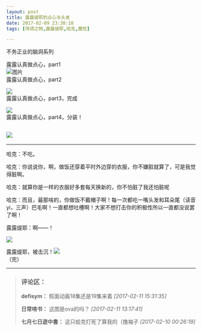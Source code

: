 ```yaml
---
layout: post
title: 露露缇耶的点心与头发
date: 2017-02-09 23:30:18
tags: [传颂之物,露露缇耶,哈克,魔性]

---
```

不务正业的脑洞系列

露露认真做点心，part1  
![图片](./images/_LofteremhSNkVpRmJBejl6N2grYWgyM05rM0dBc3N6elQwRzBtMDN4OERYdlo3b1drRkYwNHZYWU5RPT0.png?=imageView&thumbnail=500x0&quality=96&stripmeta=0&type=jpg%7Cwatermark&type=2)  
露露认真做点心，part2  

![](http://imglf2.nosdn.127.net/img/emhSNkVpRmJBejl6N2grYWgyM05rMTFjeldoSTNROEJ3L2hCRkVDTVdNSURwaVBHV0xxbHdBPT0.png?=imageView&thumbnail=500x0&quality=96&stripmeta=0&type=jpg%7Cwatermark&type=2)  
露露认真做点心，part3，完成  

![](http://imglf0.nosdn.127.net/img/emhSNkVpRmJBejl6N2grYWgyM05rK3UvZGRDMTNMQ0JZUllwL2N3R2lybitydFY3Y0RlWGd3PT0.png?=imageView&thumbnail=500x0&quality=96&stripmeta=0&type=jpg%7Cwatermark&type=2)  
露露认真做点心，part4，分装！  

![](http://imglf0.nosdn.127.net/img/emhSNkVpRmJBejl6N2grYWgyM05rd2tqbUtXNWNsTmgxcnVEaU9IUDlqUjV3dVBabkZ4ZG1RPT0.png?=imageView&thumbnail=500x0&quality=96&stripmeta=0&type=jpg%7Cwatermark&type=2)  
--------------------------------------

--------------------------------------

哈克：不吃。

哈克：你说说你，啊，做饭还穿着平时外边穿的衣服，你不嫌脏就算了，可是我觉得脏啊。

哈克：就算你是一样的衣服好多套每天换新的，你不怕脏了我还怕脏呢

哈克：而且，最那啥的，你做饭不戴帽子啊！每一次都吃一嘴头发和耳朵尾（读音yi，三声）巴毛啊！一直都想吐槽啊！大家不想打击你的积极性所以一直都没说罢了啊！

露露缇耶：啊——！

![](http://imglf2.nosdn.127.net/img/emhSNkVpRmJBejl6N2grYWgyM05rejRxM1VYN3RBYW9adzllK3libEwvSzhKNU1VMCs0dThRPT0.png?=imageView&thumbnail=500x0&quality=96&stripmeta=0&type=jpg%7Cwatermark&type=2)

露露缇耶，被击沉！![](http://imglf1.nosdn.127.net/img/emhSNkVpRmJBejl6N2grYWgyM05rNHpBQ3BrYm5QbDFyVm55elFJSGNmamUzWUVaejFVUCtnPT0.png?=imageView&thumbnail=500x0&quality=96&stripmeta=0&type=jpg%7Cwatermark&type=2)  
（完）

---
> ### 评论区：
>**defisym：** 假面动画18集还是19集来着  *[2017-02-11 15:31:35]*
>
>**日常啃书：** 这图是ova的吗？  *[2017-02-11 13:17:41]*
>
>**七月七日遊中書：** 这只蛤克打死了算我的（撸袖子  *[2017-02-10 00:26:19]*
>
>
